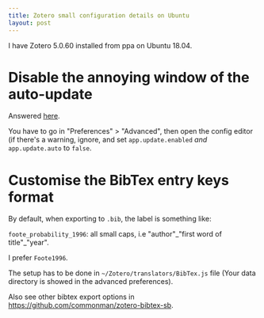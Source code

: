 ```yaml
---
title: Zotero small configuration details on Ubuntu
layout: post
---
```


I have Zotero 5.0.60 installed from ppa on Ubuntu 18.04.

# Disable the annoying window of the auto-update

Answered
[here](https://forums.zotero.org/discussion/36581/disable-check-for-updates/).

You have to go in "Preferences" > "Advanced", then open the config editor (if
there's a warning, ignore, and set `app.update.enabled` *and* `app.update.auto`
to `false`.

# Customise the BibTex entry keys format

By default, when exporting to `.bib`, the label is something like:

`foote_probability_1996`: all small caps, i.e "author"\_"first word of title"\_"year".

I prefer `Foote1996`.

The setup has to be done in `~/Zotero/translators/BibTex.js` file (Your data
directory is showed in the advanced preferences).

Also see other bibtex export options in
<https://github.com/commonman/zotero-bibtex-sb>.

